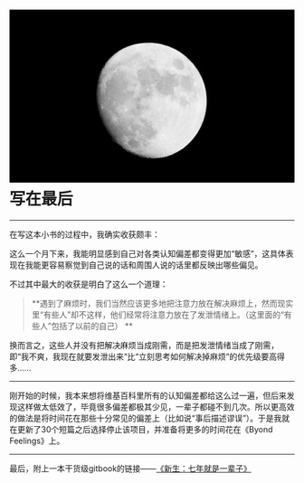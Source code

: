 # ![](/assets/2.jpg)写在最后

---

在写这本小书的过程中，我确实收获颇丰：

这么一个月下来，我能明显感到自己对各类认知偏差都变得更加“敏感”，这具体表现在我能更容易察觉到自己说的话和周围人说的话里都反映出哪些偏见。

不过其中最大的收获是明白了这么一个道理：

> **遇到了麻烦时，我们当然应该更多地把注意力放在解决麻烦上，然而现实里“有些人”却不这样，他们经常将注意力放在了发泄情绪上。（这里面的“有些人”包括了以前的自己）    **

换而言之，这些人并没有把解决麻烦当成刚需，而是把发泄情绪当成了刚需，即“我不爽，我现在就要发泄出来“比“立刻思考如何解决掉麻烦“的优先级要高得多……

---

刚开始的时候，我本来想将维基百科里所有的认知偏差都给这么过一遍，但后来发现这样做太低效了，毕竟很多偏差都极其少见，一辈子都碰不到几次。所以更高效的做法是将时间花在那些十分常见的偏差上（比如说“事后描述谬误”）。于是我就在更新了30个短篇之后选择停止该项目，并准备将更多的时间花在《Byond Feelings》上。

---

最后，附上一本干货级gitbook的链接——[《新生：七年就是一辈子》](https://b.xinshengdaxue.com/)

